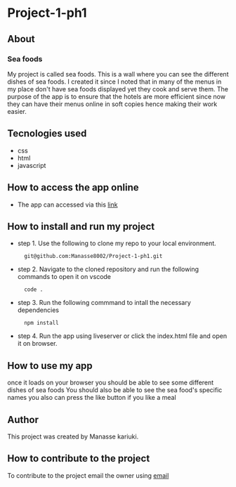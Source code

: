 # Project-1-ph1

## About
### Sea foods
My project is called sea foods.
This is a wall where you can see the different dishes of sea foods.
I created it since I noted that in many of the menus in my place don't have sea foods displayed yet they cook and serve them.
The purpose of the app is to ensure that the hotels are more efficient since now they can have their menus online in soft copies hence making their work easier. 
## Tecnologies used
- css
- html 
- javascript
## How to access the app online
- The app can accessed via this [link](https://manasse8002.github.io/Project-1-ph1/)
## How to install and run my project
- step 1. Use the following to clone my repo to your local environment.

        git@github.com:Manasse8002/Project-1-ph1.git

- step 2. Navigate to the cloned repository and run the following commands to open it on vscode

        code .

- step 3. Run the following commmand to intall the necessary dependencies

        npm install

- step 4. Run the app using liveserver or click the index.html file and open it on browser.


## How to use my app
once it loads on your browser you should be able to see some different dishes of sea foods
You should also be able to see the sea food's specific names 
you also can press the like button if you like a meal

## Author
This project was created by Manasse kariuki.

## How to contribute to the project
To contribute to the project email the owner using [email](manassemburu@gmail.com)
